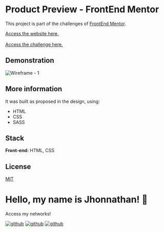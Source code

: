 # Product Preview - FrontEnd Mentor

This project is part of the challenges of [FrontEnd Mentor](https://www.frontendmentor.io/).

[Access the website here.](https://product-frontendmentor.vercel.app/)
<br>
<br>
[Access the challenge here.](https://www.frontendmentor.io/challenges/product-preview-card-component-GO7UmttRfa)

## Demonstration

![Wireframe - 1](https://user-images.githubusercontent.com/82620787/233861732-1d712991-20a3-4330-93b8-cd84ecf0ff1c.png)

## More information

It was built as proposed in the design, using:

- HTML
- CSS
- SASS

## Stack

**Front-end:** HTML, CSS

## License

[MIT](https://choosealicense.com/licenses/mit/)

# Hello, my name is Jhonnathan! 👋

<p>Access my networks!</p>

[![github](https://img.shields.io/badge/-github-%23333?style=for-the-badge&logo=github&logoColor=white)](https://github.com/jhonnathandc)
[![github](https://img.shields.io/badge/-LinkedIn-%230077B5?style=for-the-badge&logo=linkedin&logoColor=white)]("https://www.linkedin.com/in/jhonnathan-cora-6427661b0/)
[![github](https://img.shields.io/badge/-instagram-%23E4405F?style=for-the-badge&logo=instagram&logoColor=white)](https://www.instagram.com/jhonnathandc/)
